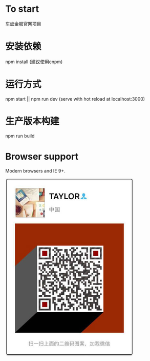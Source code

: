 # To start
车蚁金服官网项目
# 安装依赖
npm install (建议使用cnpm)
# 运行方式
npm start || npm run dev (serve with hot reload at localhost:3000)

# 生产版本构建
npm run build

# Browser support
Modern browsers and IE 9+.


![wechatid](https://raw.githubusercontent.com/taylorchen709/markdown-images/master/mywechatid.jpg)

